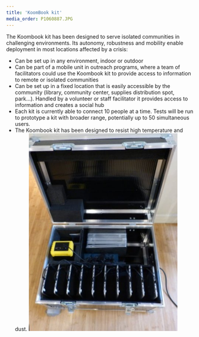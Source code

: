 ```yaml
---
title: 'KoomBook kit'
media_order: P1060887.JPG
---
```


The Koombook kit has been designed to serve isolated communities in challenging environments. Its autonomy, robustness and mobility enable deployment in most locations affected by a crisis:
* Can be set up in any environment, indoor or outdoor
* Can be part of a mobile unit in outreach programs, where a team of facilitators could use the Koombook kit to provide access to information to remote or isolated communities
* Can be set up in a fixed location that is easily accessible by the community (library, community center, supplies distribution spot, park…). Handled by a volunteer or staff facilitator it provides access to information and creates a social hub
* Each kit is currently able to connect 10 people at a time. Tests will be run to prototype a kit with broader range, potentially up to 50 simultaneous users.
* The Koombook kit has been designed to resist high temperature and dust.
![](P1060887.JPG)